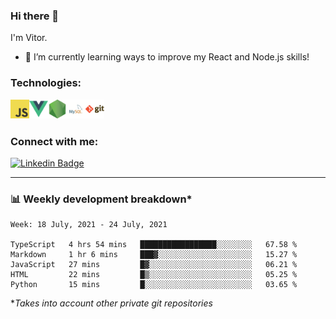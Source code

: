 ### Hi there 👋

I'm Vitor.

- 🌱 I’m currently learning ways to improve my React and Node.js skills!

### Technologies:
<img align="left" alt="Javascript" width="30px" src="https://raw.githubusercontent.com/github/explore/80688e429a7d4ef2fca1e82350fe8e3517d3494d/topics/javascript/javascript.png"/>
<img align="left" alt="VueJs" width="30px" src="https://raw.githubusercontent.com/github/explore/80688e429a7d4ef2fca1e82350fe8e3517d3494d/topics/vue/vue.png"/>
<img align="left" alt="Nodejs" width="30px" src="https://raw.githubusercontent.com/github/explore/80688e429a7d4ef2fca1e82350fe8e3517d3494d/topics/nodejs/nodejs.png" />
<img align="left" alt="Mysql" width="30px" src="https://raw.githubusercontent.com/github/explore/80688e429a7d4ef2fca1e82350fe8e3517d3494d/topics/mysql/mysql.png"/>
<img align="left" alt="Git" width="30px" src="https://raw.githubusercontent.com/github/explore/80688e429a7d4ef2fca1e82350fe8e3517d3494d/topics/git/git.png"/> 

<br /> <br />
### Connect with me:
[![Linkedin Badge](https://img.shields.io/badge/-LinkedIn-blue?style=flat-square&logo=Linkedin&logoColor=white&link=https://www.linkedin.com/in/felipefialho)](https://www.linkedin.com/in/vitorlc)

---

<!-- <p align="center"> <img src="https://komarev.com/ghpvc/?username=vitorlc&label=👀" alt="eitchtee" /> </p> -->
### :bar_chart: Weekly development breakdown*
<!--START_SECTION:waka-->
```text
Week: 18 July, 2021 - 24 July, 2021

TypeScript   4 hrs 54 mins   █████████████████░░░░░░░░   67.58 % 
Markdown     1 hr 6 mins     ███▓░░░░░░░░░░░░░░░░░░░░░   15.27 % 
JavaScript   27 mins         █▓░░░░░░░░░░░░░░░░░░░░░░░   06.21 % 
HTML         22 mins         █▒░░░░░░░░░░░░░░░░░░░░░░░   05.25 % 
Python       15 mins         █░░░░░░░░░░░░░░░░░░░░░░░░   03.65 % 
```
<!--END_SECTION:waka-->

**Takes into account other private git repositories*
